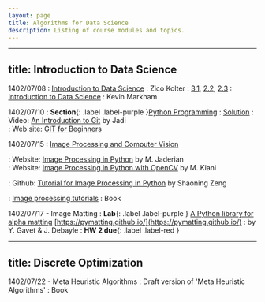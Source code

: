 ```yaml
---
layout: page
title: Algorithms for Data Science 
description: Listing of course modules and topics.
---
```


---
title: Introduction to Data Science 
---

1402/07/08
: [Introduction to Data Science](https://www.datasciencecourse.org/slides/15388_S22_Lecture_1_intro.pdf) : Zico Kolter
  : [3.1](#), [2.2](#), [2.3](#)
: [Introduction to Data Science](https://github.com/justmarkham/DAT8/blob/master/slides/01_intro_to_data_science.pdf) 
  : Kevin Markham  
  
1402/07/10
: **Section**{: .label .label-purple }[Python Programming](https://cs-um.github.io/docs/base/Fundamentals-of-Computer-Programming/)
  : [Solution](#)
: Video: [An Introduction to Git](https://faradars.org/courses/fvgit9609-git-github-gitlab) by Jadi  
: Web site: [GIT for Beginners](https://www.zoomit.ir/computer-learning/266427-git-github-fundamentals-tutorials/) 

1402/07/15
: [Image Processing and Computer Vision](#)

: Website: [Image Processing in Python](https://blog.faradars.org/image-processing-in-python/) by M. Jaderian <br>
: Website: [Image Processing in Python with OpenCV](https://www.m-vision.ir/%D8%A2%D9%85%D9%88%D8%B2%D8%B4/%D9%BE%D8%B1%D8%AF%D8%A7%D8%B2%D8%B4-%D8%AA%D8%B5%D9%88%DB%8C%D8%B1/opencv/%D8%A2%D9%85%D9%88%D8%B2%D8%B4-%D9%BE%D8%B1%D8%AF%D8%A7%D8%B2%D8%B4-%D8%AA%D8%B5%D9%88%DB%8C%D8%B1-%D8%A8%D8%A7-%D9%BE%D8%A7%DB%8C%D8%AA%D9%88%D9%86-%D8%AA%D9%88%D8%B3%D8%B7-opencv/) by M. Kiani 

: Github: [Tutorial for Image Processing in Python](https://github.com/zengsn/image-processing-python) by Shaoning Zeng 

: [Image processing tutorials](https://github.com/yg42/iptutorials/blob/master/book/tutorials_python.pdf)
  : Book

1402/07/17 - Image Matting
: **Lab**{: .label .label-purple }  [A Python library for alpha matting](https://github.com/pymatting/pymatting) [https://pymatting.github.io/](https://pymatting.github.io/) 
  : by Y. Gavet & J. Debayle
: **HW 2 due**{: .label .label-red }

---
title: Discrete Optimization
---

1402/07/22 - Meta Heuristic Algorithms
: Draft version of 'Meta Heuristic Algorithms'
  : Book
